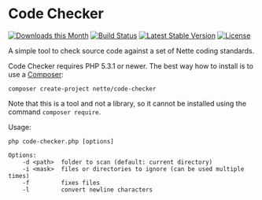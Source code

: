Code Checker
============

[![Downloads this Month](https://img.shields.io/packagist/dm/nette/code-checker.svg)](https://packagist.org/packages/nette/code-checker)
[![Build Status](https://travis-ci.org/nette/code-checker.svg?branch=master)](https://travis-ci.org/nette/code-checker)
[![Latest Stable Version](https://poser.pugx.org/nette/code-checker/v/stable)](https://github.com/nette/code-checker/releases)
[![License](https://img.shields.io/badge/license-New%20BSD-blue.svg)](https://github.com/nette/code-checker/blob/master/license.md)

A simple tool to check source code against a set of Nette coding standards.

Code Checker requires PHP 5.3.1 or newer. The best way how to install is to use a [Composer](http://doc.nette.org/composer):

```
composer create-project nette/code-checker
```
Note that this is a tool and not a library, so it cannot be installed using the command `composer require`.

Usage:

```
php code-checker.php [options]

Options:
	-d <path>  folder to scan (default: current directory)
	-i <mask>  files or directories to ignore (can be used multiple times)
	-f         fixes files
	-l         convert newline characters
```
